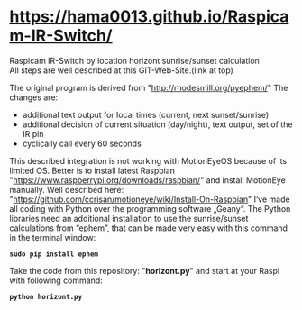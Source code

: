 # https://hama0013.github.io/Raspicam-IR-Switch/
Raspicam IR-Switch by location horizont sunrise/sunset calculation<br>
All steps are well described at this GIT-Web-Site.(link at top)<br>

The original program is derived from "http://rhodesmill.org/pyephem/" The changes are:
- additional text output for local times (current, next sunset/sunrise)
- additional decision of current situation (day/night), text output, set of the IR pin
- cyclically call every 60 seconds

This described integration is not working with MotionEyeOS because of its limited OS. Better is to install latest Raspbian "https://www.raspberrypi.org/downloads/raspbian/" and install MotionEye manually. Well described here: "https://github.com/ccrisan/motioneye/wiki/Install-On-Raspbian"
I‘ve made all coding with Python over the programming software „Geany“. The Python libraries need an additional installation to use the sunrise/sunset calculations from “ephem”, that can be made very easy with this command in the terminal window:

<pre><code><B>sudo pip install ephem</B></pre></code>

Take the code from this repository: "<B>horizont.py</B>" and start at your Raspi with following command:

<pre><code><B>python horizont.py</B></pre></code>




